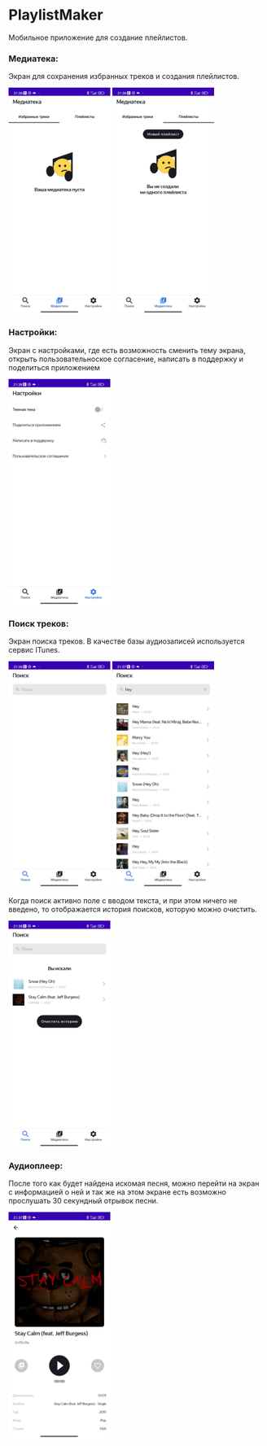 # PlaylistMaker
Мобильное приложение для создание плейлистов.

### Медиатека:
Экран для сохранения избранных треков и создания плейлистов.
<p align="left">
<img src="https://github.com/ImNia/PlaylistMaker/blob/screenshot/screenshot/Screenshot_2023-08-17-21-36-21-228_com.delirium.playlistmaker.jpg" width="200">
<img src="https://github.com/ImNia/PlaylistMaker/blob/screenshot/screenshot/Screenshot_2023-08-17-21-36-24-728_com.delirium.playlistmaker.jpg" width="200">
</p>

### Настройки:
Экран с настройками, где есть возможность сменить тему экрана, открыть пользовательноское согласение, написать в поддержку и поделиться приложением

<p align="left">
<img src="https://github.com/ImNia/PlaylistMaker/blob/screenshot/screenshot/Screenshot_2023-08-17-21-38-09-879_com.delirium.playlistmaker.jpg" width="200">
</p>

### Поиск треков:
Экран поиска треков.
В качестве базы аудиозаписей используется сервис ITunes.

<p align="left">
<img src="https://github.com/ImNia/PlaylistMaker/blob/screenshot/screenshot/Screenshot_2023-08-17-21-36-28-390_com.delirium.playlistmaker.jpg" width="200">
<img src="https://github.com/ImNia/PlaylistMaker/blob/screenshot/screenshot/Screenshot_2023-08-17-21-37-47-720_com.delirium.playlistmaker.jpg" width="200">
</p>

Когда поиск активно поле с вводом текста, и при этом ничего не введено, то отображается история поисков, которую можно очистить.

<p align="left">
<img src="https://github.com/ImNia/PlaylistMaker/blob/screenshot/screenshot/Screenshot_2023-08-17-21-38-07-276_com.delirium.playlistmaker.jpg" width="200">
</p>

### Аудиоплеер:
После того как будет найдена искомая песня, можно перейти на экран с информацией о ней и так же на этом экране есть возможно прослушать 30 секундный отрывок песни.

<p align="left">
<img src="https://github.com/ImNia/PlaylistMaker/blob/screenshot/screenshot/Screenshot_2023-08-17-21-37-05-114_com.delirium.playlistmaker.jpg" width="200">
</p>
